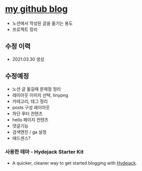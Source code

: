# [my github blog](https://kim-eun-ji.github.io/)
* 노션에서 작성된 글을 옮기는 용도
* 프로젝트 정리

## 수정 이력
* 2021.03.30 생성

## 수정예정
* 노션 글 옮길때 문제점 정리
* 레이아웃 이미지 선택, tinypng
* 카테고리, 태그 정리
* posts 구성 레이아웃
* 하단 푸터 컨텐츠
* hello 페이지 컨텐츠
* 댓글기능
* 검색엔진 / ga 설정
* 애드센스?

### 사용한 테마 - Hydejack Starter Kit
* A quicker, cleaner way to get started blogging with [Hydejack](https://hydejack.com/).

